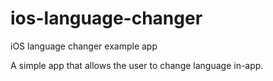 ios-language-changer
====================

iOS language changer example app

A simple app that allows the user to change language in-app.